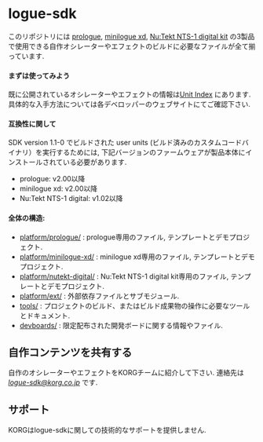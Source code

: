 # logue-sdk 

このリポジトリには [prologue](https://www.korg.com/products/synthesizers/prologue), [minilogue xd](https://www.korg.com/products/synthesizers/minilogue_xd), [Nu:Tekt NTS-1 digital kit](https://www.korg.com/products/dj/nts_1) の3製品で使用できる自作オシレーターやエフェクトのビルドに必要なファイルが全て揃っています.

#### まずは使ってみよう

既に公開されているオシレーターやエフェクトの情報は[Unit Index](https://korginc.github.io/logue-sdk/ja/unit-index/) にあります.
具体的な入手方法については各デベロッパーのウェブサイトにてご確認下さい.

#### 互換性に関して

SDK version 1.1-0 でビルドされた user units (ビルド済みのカスタムコードバイナリ）を実行するためには, 下記バージョンのファームウェアが製品本体にインストールされている必要があります.

* prologue: v2.00以降
* minilogue xd: v2.00以降
* Nu:Tekt NTS-1 digital: v1.02以降

#### 全体の構造:
* [platform/prologue/](platform/prologue/) : prologue専用のファイル, テンプレートとデモプロジェクト.
* [platform/minilogue-xd/](platform/minilogue-xd/) : minilogue xd専用のファイル, テンプレートとデモプロジェクト.
* [platform/nutekt-digital/](platform/nutekt-digital/) : Nu:Tekt NTS-1 digital kit専用のファイル, テンプレートとデモプロジェクト.
* [platform/ext/](platform/ext/) : 外部依存ファイルとサブモジュール.
* [tools/](tools/) : プロジェクトのビルド、またはビルド成果物の操作に必要なツールとドキュメント.
* [devboards/](devboards/) : 限定配布された開発ボードに関する情報やファイル.

## 自作コンテンツを共有する

自作のオシレーターやエフェクトをKORGチームに紹介して下さい.
連絡先は *logue-sdk@korg.co.jp* です.

## サポート

KORGはlogue-sdkに関しての技術的なサポートを提供しません.

<!-- ## Troubleshooting -->
